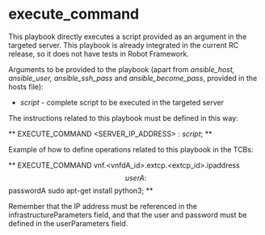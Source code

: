 # execute_command

This playbook directly executes a script provided as an argument in the targeted server. This playbook is already integrated in the current RC release, so it does not have tests in Robot Framework.

Arguments to be provided to the playbook (apart from *ansible_host, ansible_user, ansible_ssh_pass* and *ansible_become_pass*, provided in the hosts file):

* *script* - complete script to be executed in the targeted server

The instructions related to this playbook must be defined in this way:

** EXECUTE_COMMAND <SERVER_IP_ADDRESS> <USERNAME>:<PASSWORD> *script*; **

Example of how to define operations related to this playbook in the TCBs:

** EXECUTE_COMMAND vnf.<vnfdA_id>.extcp.<extcp_id>.ipaddress $$userA:$$passwordA sudo apt-get install python3; **

Remember that the IP address must be referenced in the infrastructureParameters field, and that the user and password must be defined in the userParameters field.
